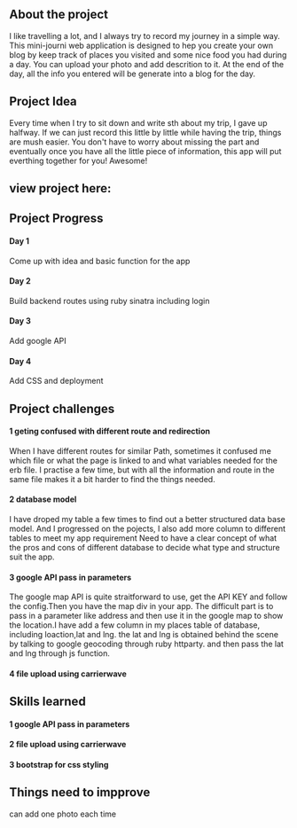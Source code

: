 ## About the project

I like travelling a lot, and I always try to record my journey in a simple way.
This mini-journi web application is designed to hep you create your own blog by keep 
track of places you visited and some nice food you had during a day. You can upload 
your photo and add descrition to it. At the end of the day, all the info you entered 
will be generate into a blog for the day.

##  Project Idea

Every time when I try to sit down and write sth about my trip, I gave up halfway. If we can 
just record this little by little while having the trip, things are mush easier. You don't have to worry about missing the part and eventually once you have all the little piece of information, this 
app will put everthing together for you! Awesome!


##  view project here: 

## Project Progress
#### Day 1 
Come up with idea and basic function for the app

#### Day 2

Build backend routes using ruby sinatra including login 

#### Day 3 

Add google API

#### Day 4

Add CSS and deployment

## Project challenges

#### 1 geting confused with different route and redirection

When I have different routes for similar Path, sometimes it confused me which file or what the page is linked to and what variables needed for the erb file. I practise a few time, but with all the information and route in the same file makes it a bit harder to find the things needed.
#### 2 database model  
I have droped my table a few times to find out a better structured data base model.
And I progressed on the pojects, I also add more column to different tables to meet my app requirement
Need to have a clear concept of what the pros and cons of different database to decide what type and structure suit the app.

#### 3 google API pass in parameters
The google map API is quite straitforward to use, get the API KEY and follow the config.Then you have the map div in your app.
The difficult part is to pass in a parameter like address and then use it in the google map to show the location.I have add a few column in my places table of database, including loaction,lat and lng.
the lat and lng is obtained behind the scene by talking to google geocoding through ruby httparty. and then pass the lat and lng through js function.


#### 4 file upload using carrierwave




## Skills learned

#### 1 google API pass in parameters
#### 2 file upload using carrierwave
#### 3 bootstrap for css styling




## Things need to impprove
can add one photo each time






